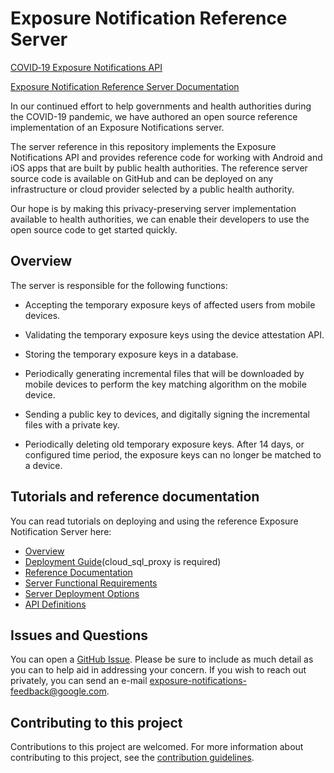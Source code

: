 # Exposure Notification Reference Server

[COVID‑19 Exposure Notifications API](https://www.google.com/covid19/exposurenotifications/)

[Exposure Notification Reference Server Documentation](https://google.github.io/exposure-notifications-server/) 

In our continued effort to help governments and health authorities during the
COVID-19 pandemic, we have authored an open source reference implementation of
an Exposure Notifications server.

The server reference in this repository implements the Exposure Notifications
API and provides reference code for working with Android and iOS apps that
are built by public health authorities. The reference server source code is
available on GitHub and can be deployed on any infrastructure or cloud
provider selected by a public health authority.

Our hope is by making this privacy-preserving server implementation available
to health authorities, we can enable their developers to use the open source code
to get started quickly.

## Overview

The server is responsible for the following functions:

* Accepting the temporary exposure keys of affected users from mobile devices.

* Validating the temporary exposure keys using the device attestation API.

* Storing the temporary exposure keys in a database.

* Periodically generating incremental files that will be downloaded by mobile
  devices to perform the key matching algorithm on the mobile device.

* Sending a public key to devices, and digitally signing the incremental files with
  a private key.

* Periodically deleting old temporary exposure keys. After 14 days, or
  configured time period, the exposure keys can no longer be matched to a device.

## Tutorials and reference documentation

You can read tutorials on deploying and using the reference Exposure Notification
Server here:

* [Overview](https://google.github.io/exposure-notifications-server/)
* [Deployment Guide](https://google.github.io/exposure-notifications-server/getting-started/deploying)(cloud_sql_proxy is required)
* [Reference Documentation](https://pkg.go.dev/mod/github.com/google/exposure-notifications-server)
* [Server Functional Requirements](https://google.github.io/exposure-notifications-server/server_functional_requirements)
* [Server Deployment Options](https://google.github.io/exposure-notifications-server/server_deployment_options)
* [API Definitions](pkg/api/v1alpha1)

## Issues and Questions

You can open a
[GitHub Issue](https://github.com/google/exposure-notifications-server/issues/new).
Please be sure to include as much detail as you can to help aid in addressing
your concern. If you wish to reach out privately, you can send an e-mail
exposure-notifications-feedback@google.com.

## Contributing to this project

Contributions to this project are welcomed. For more information about
contributing to this project, see the [contribution guidelines](CONTRIBUTING.md).
